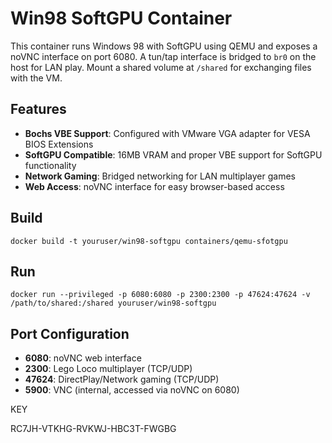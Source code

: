 # Win98 SoftGPU Container

This container runs Windows 98 with SoftGPU using QEMU and exposes a noVNC interface on port 6080. A tun/tap interface is bridged to `br0` on the host for LAN play. Mount a shared volume at `/shared` for exchanging files with the VM.

## Features
- **Bochs VBE Support**: Configured with VMware VGA adapter for VESA BIOS Extensions
- **SoftGPU Compatible**: 16MB VRAM and proper VBE support for SoftGPU functionality
- **Network Gaming**: Bridged networking for LAN multiplayer games
- **Web Access**: noVNC interface for easy browser-based access

## Build
```
docker build -t youruser/win98-softgpu containers/qemu-sfotgpu
```

## Run
```
docker run --privileged -p 6080:6080 -p 2300:2300 -p 47624:47624 -v /path/to/shared:/shared youruser/win98-softgpu
```

## Port Configuration
- **6080**: noVNC web interface
- **2300**: Lego Loco multiplayer (TCP/UDP)  
- **47624**: DirectPlay/Network gaming (TCP/UDP)
- **5900**: VNC (internal, accessed via noVNC on 6080)

KEY

RC7JH-VTKHG-RVKWJ-HBC3T-FWGBG